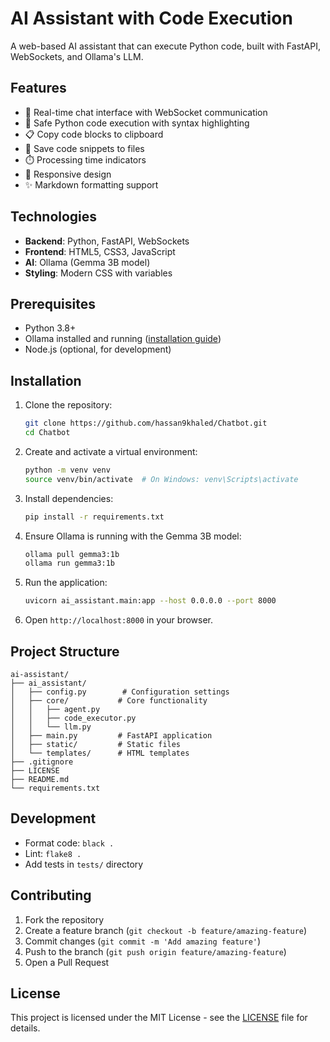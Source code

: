 # AI Assistant with Code Execution

A web-based AI assistant that can execute Python code, built with FastAPI, WebSockets, and Ollama's LLM.

## Features

- 💬 Real-time chat interface with WebSocket communication
- 🐍 Safe Python code execution with syntax highlighting
- 📋 Copy code blocks to clipboard
- 💾 Save code snippets to files
- ⏱️ Processing time indicators
- 📱 Responsive design
- ✨ Markdown formatting support

## Technologies

- **Backend**: Python, FastAPI, WebSockets
- **Frontend**: HTML5, CSS3, JavaScript
- **AI**: Ollama (Gemma 3B model)
- **Styling**: Modern CSS with variables

## Prerequisites

- Python 3.8+
- Ollama installed and running ([installation guide](https://ollama.ai))
- Node.js (optional, for development)

## Installation

1. Clone the repository:
   ```bash
   git clone https://github.com/hassan9khaled/Chatbot.git
   cd Chatbot
   ```

2. Create and activate a virtual environment:
   ```bash
   python -m venv venv
   source venv/bin/activate  # On Windows: venv\Scripts\activate
   ```

3. Install dependencies:
   ```bash
   pip install -r requirements.txt
   ```

4. Ensure Ollama is running with the Gemma 3B model:
   ```bash
   ollama pull gemma3:1b
   ollama run gemma3:1b
   ```

5. Run the application:
   ```bash
   uvicorn ai_assistant.main:app --host 0.0.0.0 --port 8000
   ```

6. Open `http://localhost:8000` in your browser.

## Project Structure

```
ai-assistant/
├── ai_assistant/
│   ├── config.py        # Configuration settings
│   ├── core/           # Core functionality
│   │   ├── agent.py
│   │   ├── code_executor.py
│   │   └── llm.py
│   ├── main.py         # FastAPI application
│   ├── static/         # Static files
│   └── templates/      # HTML templates
├── .gitignore
├── LICENSE
├── README.md
└── requirements.txt
```

## Development

- Format code: `black .`
- Lint: `flake8 .`
- Add tests in `tests/` directory

## Contributing

1. Fork the repository
2. Create a feature branch (`git checkout -b feature/amazing-feature`)
3. Commit changes (`git commit -m 'Add amazing feature'`)
4. Push to the branch (`git push origin feature/amazing-feature`)
5. Open a Pull Request

## License

This project is licensed under the MIT License - see the [LICENSE](LICENSE) file for details.